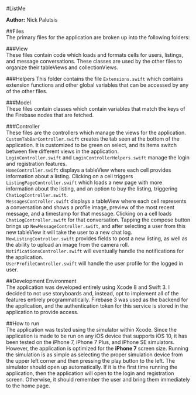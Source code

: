 #ListMe

**Author:** Nick Palutsis

##Files  
The primary files for the application are broken up into the following folders:  

###View  
These files contain code which loads and formats cells for users, listings, and message conversations. These classes are used by the other files to organize their tableViews and collectionViews.  

###Helpers
This folder contains the file `Extensions.swift` which contains extension functions and other global variables that can be accessed by any of the other files.  

###Model  
These files contain classes which contain variables that match the keys of the Firebase nodes that are fetched.  

###Controller  
These files are the controllers which manage the views for the application. `CustomTabBarController.swift` creates the tab seen at the bottom of the application. It is customized to be green on select, and its items switch between five different views in the application.  
`LoginController.swift` and `LoginControllerHelpers.swift` manage the login and registration features.  
`HomeController.swift` displays a tableView where each cell provides information about a listing. Clicking on a cell triggers `ListingPageController.swift` which loads a new page with more information about the listing, and an option to buy the listing, triggering `ChatLogController.swift`.  
`MessagesController.swift` displays a tableView where each cell represents a conversation and shows a profile image, preview of the most recent message, and a timestamp for that message. Clicking on a cell loads `ChatLogController.swift` for that conversation. Tapping the compose button brings up `NewMessageController.swift`, and after selecting a user from this new tableView it will take the user to a new chat log.  
`NewListingController.swift` provides fields to post a new listing, as well as the ability to upload an image from the camera roll.  
`NotificationsController.swift` will eventually handle the notifications for the application.  
`UserProfileController.swift` will handle the user profile for the logged in user.  

##Development Environment  
The application was developed entirely using Xcode 8 and Swift 3. I decided to not use storyboards and, instead, opt to implement all of the features entirely programmatically. Firebase 3 was used as the backend for the application, and the authentication token for this service is stored in the application to provide access.

##How to run  
The application was tested using the simulator within Xcode. Since the application is made to be run on any iOS device that supports iOS 10, it has been tested on the iPhone 7, iPhone 7 Plus, and iPhone SE simulators. However, the application is optimized for the **iPhone 7** screen size. Running the simulation is as simple as selecting the proper simulation device from the upper left corner and then pressing the play button to the left. The simulator should open up automatically. If it is the first time running the application, then the application will open to the login and registration screen. Otherwise, it should remember the user and bring them immediately to the home page.